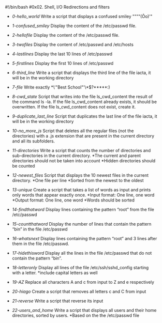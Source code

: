 #!/bin/bash
#0x02. Shell, I/O Redirections and filters

* *0-hello_world* Write a script that displays a confused smiley  "\"""(Ôo)'"

* *1-confused_smiley* Display the content of the /etc/passwd file.

* *2-hellofile* Display the content of the /etc/passwd file. 

* *3-twofiles* Display the content of /etc/passwd and /etc/hosts

* *4-lastlines* Display the last 10 lines of /etc/passwd

* *5-firstlines* Display the first 10 lines of /etc/passwd

* *6-third_line* Write a script that displays the third line of the file iacta, it will be in the working directory

* *7-file* Write exactly \*\\'"Best School"\'\\*$\?\*\*\*\*\*:) 

* *8-cwd_state* Script that writes into the file ls_cwd_content the result of the command ls -la.
If the file ls_cwd_content already exists, it should be overwritten.
If the file ls_cwd_content does not exist, create it.

* *9-duplicate_last_line* Script that duplicates the last line of the file iacta, it will be in the working directory

* *10-no_more_js* Script that deletes all the regular files (not the directories) with a .js extension
that are present in the current directory and all its subfolders. 

* *11-directories* Write a script that counts the number of directories and sub-directories in the current directory.
    *The current and parent directories should not be taken into account
    *Hidden directories should be counted

* *12-newest_files* Script that displays the 10 newest files in the current directory.
    *One file per line
    *Sorted from the newest to the oldest

* *13-unique* Create a script that takes a list of words as input and prints only words that appear exactly once.
    *Input format: One line, one word
    *Output format: One line, one word
    *Words should be sorted

* *14-findthatword* Display lines containing the pattern “root” from the file /etc/passwd

* *15-countthatword* Display the number of lines that contain the pattern “bin” in the file /etc/passwd

* *16-whatsnext* Display lines containing the pattern “root” and 3 lines after them in the file /etc/passwd. 

* *17-hidethisword* Display all the lines in the file /etc/passwd that do not contain the pattern “bin”.

* *18-letteronly* Display all lines of the file /etc/ssh/sshd_config starting with a letter.
    *include capital letters as well

* *19-AZ* Replace all characters A and c from input to Z and e respectively

* *20-hiago* Create a script that removes all letters c and C from input

* *21-reverse* Write a script that reverse its input

* *22-users_and_home* Write a script that displays all users and their home directories, sorted by users.
    *Based on the the /etc/passwd file



